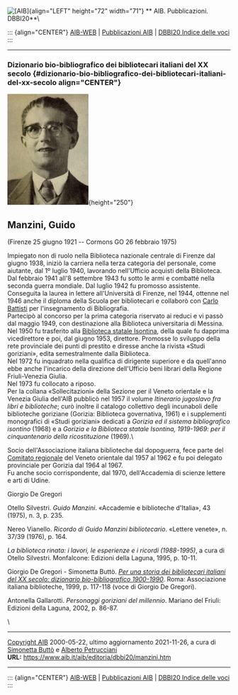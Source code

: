 ![\[AIB\]](/aib/wi/aibv72.gif){align="LEFT" height="72" width="71"}
** AIB. Pubblicazioni. DBBI20**\

::: {align="CENTER"}
[AIB-WEB](/) \| [Pubblicazioni AIB](/pubblicazioni/) \| [DBBI20 Indice
delle voci](dbbi20.htm)
:::

------------------------------------------------------------------------

### Dizionario bio-bibliografico dei bibliotecari italiani del XX secolo {#dizionario-bio-bibliografico-dei-bibliotecari-italiani-del-xx-secolo align="CENTER"}

![\[Ritratto\]](manzini.jpg){height="250"}

## Manzini, Guido

(Firenze 25 giugno 1921 -- Cormons GO 26 febbraio 1975)

Impiegato non di ruolo nella Biblioteca nazionale centrale di Firenze
dal giugno 1938, iniziò la carriera nella terza categoria del personale,
come aiutante, dal 1º luglio 1940, lavorando nell\'Ufficio acquisti
della Biblioteca.\
Dal febbraio 1941 all\'8 settembre 1943 fu sotto le armi e combatté
nella seconda guerra mondiale. Dal luglio 1942 fu promosso assistente.\
Conseguita la laurea in lettere all\'Università di Firenze, nel 1944,
ottenne nel 1946 anche il diploma della Scuola per bibliotecari e
collaborò con [Carlo Battisti](battisti.htm) per l\'insegnamento di
Bibliografia.\
Partecipò al concorso per la prima categoria riservato ai reduci e vi
passò dal maggio 1949, con destinazione alla Biblioteca universitaria di
Messina.\
Nel 1950 fu trasferito alla [Biblioteca statale
Isontina](/aib/stor/teche/go-sta.htm), della quale fu dapprima
vicedirettore e poi, dal giugno 1953, direttore. Promosse lo sviluppo
della rete provinciale dei punti di prestito e diresse anche la rivista
«Studi goriziani», edita semestralmente dalla Biblioteca.\
Nel 1972 fu inquadrato nella qualifica di dirigente superiore e da
quell\'anno ebbe anche l\'incarico della direzione dell\'Ufficio beni
librari della Regione Friuli-Venezia Giulia.\
Nel 1973 fu collocato a riposo.\
Per la collana «Sollecitazioni» della Sezione per il Veneto orientale e
la Venezia Giulia dell\'AIB pubblicò nel 1957 il volume *Itinerario
jugoslavo fra libri e biblioteche*; curò inoltre il catalogo collettivo
degli incunaboli delle biblioteche goriziane (Gorizia: Biblioteca
governativa, 1961) e i supplementi monografici di «Studi goriziani»
dedicati a *Gorizia ed il sistema bibliografico isontino* (1968) e a
*Gorizia e la Biblioteca statale Isontina, 1919-1969: per il
cinquantenario della ricostituzione* (1969).\

Socio dell\'Associazione italiana biblioteche dal dopoguerra, fece parte
del [Comitato regionale](/aib/stor/sezioni/ven-or.htm) del Veneto
orientale dal 1957 al 1962 e fu poi delegato provinciale per Gorizia dal
1964 al 1967.\
Fu anche socio corrispondente, dal 1970, dell\'Accademia di scienze
lettere e arti di Udine.

Giorgio De Gregori

Otello Silvestri. *Guido Manzini*. «Accademie e biblioteche d\'Italia»,
43 (1975), n. 3, p. 235.

Nereo Vianello. *Ricordo di Guido Manzini bibliotecario*. «Lettere
venete», n. 37/39 (1976), p. 164.

*La biblioteca rinata: i lavori, le esperienze e i ricordi (1988-1995)*,
a cura di Otello Silvestri. Monfalcone: Edizioni della Laguna, 1995, p.
10-11.

Giorgio De Gregori - Simonetta Buttò. [*Per una storia dei bibliotecari
italiani del XX secolo: dizionario bio-bibliografico
1900-1990*](/aib/editoria/pub065.htm). Roma: Associazione italiana
biblioteche, 1999, p. 117-118 (voce di Giorgio De Gregori).

Antonella Gallarotti. *Personaggi goriziani del millennio*. Mariano del
Friuli: Edizioni della Laguna, 2002, p. 86-87.

\

------------------------------------------------------------------------

[Copyright AIB](/su-questo-sito/dichiarazione-di-copyright-aib-web/)
2000-05-22, ultimo aggiornamento 2021-11-26, a cura di [Simonetta
Buttò](/aib/redazione3.htm) e [Alberto
Petrucciani](/su-questo-sito/redazione-aib-web/)\
**URL:** https://www.aib.it/aib/editoria/dbbi20/manzini.htm

------------------------------------------------------------------------

::: {align="CENTER"}
[AIB-WEB](/) \| [Pubblicazioni AIB](/pubblicazioni/) \| [DBBI20 Indice
delle voci](dbbi20.htm)
:::
